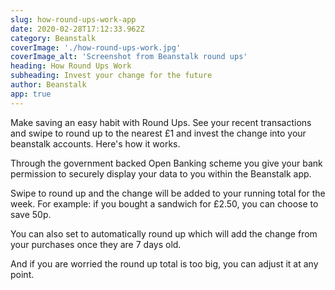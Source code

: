 ```yaml
---
slug: how-round-ups-work-app
date: 2020-02-28T17:12:33.962Z
category: Beanstalk
coverImage: './how-round-ups-work.jpg'
coverImage_alt: 'Screenshot from Beanstalk round ups'
heading: How Round Ups Work
subheading: Invest your change for the future
author: Beanstalk
app: true
---
```


Make saving an easy habit with Round Ups. See your recent transactions and swipe to round up to the nearest £1 and invest the change into your beanstalk accounts. Here's how it works.

Through the government backed Open Banking scheme you give your bank permission to securely display your data to you within the Beanstalk app.

Swipe to round up and the change will be added to your running total for the week. For example: if you bought a sandwich for £2.50, you can choose to save 50p.

You can also set to automatically round up which will add the change from your purchases once they are 7 days old.

And if you are worried the round up total is too big, you can adjust it at any point.